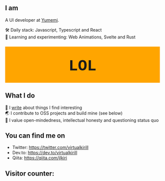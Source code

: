 ## I am

A UI developer at [Yumemi](https://yumemi.co.jp/).

🛠 Daily stack: Javascript, Typescript and React  
🧪 Learning and experimenting: Web Animations, Svelte and Rust

<svg
      fill="none"
      viewBox="0 0 800 200"
      width="800"
      height="200"
      xmlns="http://www.w3.org/2000/svg"
    >
<foreignObject width="100%" height="100%">
<div class="container" xmlns="http://www.w3.org/1999/xhtml">
<script>
document.querySelector(".container").animate({ opacity: 0 }, {
duration: 1000, direction: "alternate", iterations: Infinity })
</script>
<style>
.container {
display: grid;
place-items: center;
height: 200px;
background-color: orange;
font-size: 5rem;
font-weight: 900;
font-family: "Courier New", Courier, monospace;
}
</style>
LOL
</div>
</foreignObject>
</svg>

## What I do

📝 I [write](https://www.kirillvasiltsov.com/writing) about things I find interesting  
🌏 I contribute to OSS projects and build mine (see below)  
💪 I value open-mindedness, intellectual honesty and questioning status quo

## You can find me on

- Twitter: https://twitter.com/virtualkirill
- Dev.to: https://dev.to/virtualkirill
- Qiita: https://qiita.com/jlkiri

## Visitor counter:

<!-- <img src="https://www.kirillvasiltsov.com/.netlify/functions/counter?name=github&svg=true" /> -->
